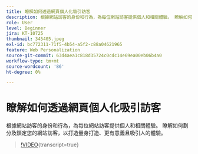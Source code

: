 ```yaml
---
title: 瞭解如何透過網頁個人化吸引訪客
description: 根據網站訪客的身份和行為，為每位網站訪客提供個人和相關體驗。 瞭解如何劃分及鎖定您的網站訪客，以打造量身打造、更有意義且吸引人的體驗。
role: User
level: Beginner
jira: KT-10725
thumbnail: 345405.jpeg
exl-id: bc772311-71f5-4b54-a5f2-c88a04621965
feature: Web Personalization
source-git-commit: 63d4aea1c818d35724c0cdc14e69ea00eb06b4a0
workflow-type: tm+mt
source-wordcount: '86'
ht-degree: 0%

---
```


# 瞭解如何透過網頁個人化吸引訪客

根據網站訪客的身份和行為，為每位網站訪客提供個人和相關體驗。 瞭解如何劃分及鎖定您的網站訪客，以打造量身打造、更有意義且吸引人的體驗。

>[!VIDEO](https://video.tv.adobe.com/v/345405/?quality=12&learn=on){transcript=true}

